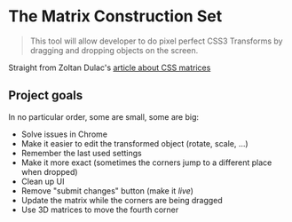 # The Matrix Construction Set
>This tool will allow developer to do pixel perfect CSS3 Transforms by dragging and dropping objects on the screen.

Straight from Zoltan Dulac's [article about CSS matrices](http://www.useragentman.com/blog/2011/01/07/css3-matrix-transform-for-the-mathematically-challenged/)

## Project goals

In no particular order, some are small, some are big:

* Solve issues in Chrome
* Make it easier to edit the transformed object (rotate, scale, …)
* Remember the last used settings
* Make it more exact (sometimes the corners jump to a different place when dropped)
* Clean up UI
* Remove "submit changes" button (make it *live*)
* Update the matrix while the corners are being dragged
* Use 3D matrices to move the fourth corner